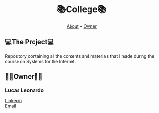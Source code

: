 <h1 align="center">📚College📚</h1>

<p align="center">  <a href="#about">About</a> • <a href="#owner">Owner</a>

<h2 id="about">💻The Project💻</h2>
Repository containing all the contents and materials that I made during the course on Systems for the Internet.

<br />
<h2 id="owner">🧔🏻Owner🧔🏻</h2>

<h3>Lucas Leonardo</h3>

[Linkedin](https://www.linkedin.com/in/caslujpg/)</br>
[Email](caslujpg@gmail.com)
